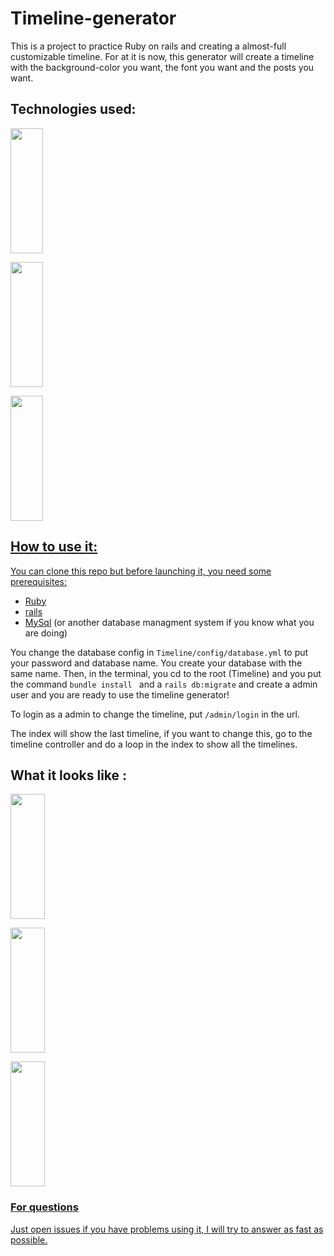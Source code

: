 # Timeline-generator

This is a project to practice Ruby on rails and creating a almost-full customizable timeline. For at it is now, this generator will create a timeline with the background-color you want, the font you want and the posts you want. 

## Technologies used:
<div style=" display:inline; ">
   <a href="https://www.ruby-lang.org/en/"><img src ='https://upload.wikimedia.org/wikipedia/commons/thumb/7/73/Ruby_logo.svg/1024px-Ruby_logo.svg.png' width="32%" height="200" ></a>

   <a href="http://rubyonrails.org/"><img src='http://sdtimes.com/wp-content/uploads/2016/07/0701.sdt-rails.jpg' width="32%" height="200" ></a>

   <a href="https://activeadmin.info/"><img src='http://railscasts.com/static/episodes/stills/284-active-admin.png' width="32%" height="200" >
</div>

## How to use it:

You can clone this repo but before launching it, you need some prerequisites: 
* [Ruby](https://www.ruby-lang.org/en/documentation/)
* [rails](http://guides.rubyonrails.org/getting_started.html)
* [MySql](https://dev.mysql.com/doc/mysql-getting-started/en/) (or another database managment system if you know what you are doing)

You change the database config in ```Timeline/config/database.yml``` to put your password and database name. You create your database with the same name. Then, in the terminal, you cd to the root (Timeline) and you put the command ```bundle install ``` and a ``` rails db:migrate ``` and create a admin user and you are ready to use the timeline generator!

To login as a admin to change the timeline, put ```/admin/login``` in the url.

The index will show the last timeline, if you want to change this, go to the timeline controller and do a loop in the index to show all the timelines.  

## What it looks like :

<div style="display:inline;">
   <a href="https://www.ruby-lang.org/en/"><img src ='https://upload.wikimedia.org/wikipedia/commons/thumb/7/73/Ruby_logo.svg/1024px-Ruby_logo.svg.png' width="33%" height="200" ></a>

   <a href="http://rubyonrails.org/"><img src='http://sdtimes.com/wp-content/uploads/2016/07/0701.sdt-rails.jpg' width="33%" height="200" ></a>

   <a href="https://activeadmin.info/"><img src='http://railscasts.com/static/episodes/stills/284-active-admin.png' width="33%" height="200" >
</div>

### For questions
Just open issues if you have problems using it, I will try to answer as fast as possible.
